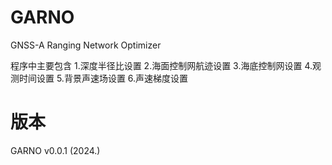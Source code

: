 # GARNO
GNSS-A Ranging Network Optimizer

程序中主要包含
1.深度半径比设置
2.海面控制网航迹设置
3.海底控制网设置
4.观测时间设置
5.背景声速场设置
6.声速梯度设置

# 版本
GARNO v0.0.1 (2024.)

